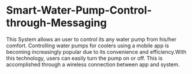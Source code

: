 # Smart-Water-Pump-Control-through-Messaging
This System allows an user to control its any water pump from his/her comfort. Controlling water pumps for coolers using a mobile app is becoming increasingly popular due to its convenience and efficiency.With this technology, users can easily turn the pump on or off. This is accomplished through a wireless connection between app and system.
